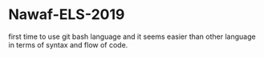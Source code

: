# Nawaf-ELS-2019 
first time to use git bash language and it seems easier than other language in terms of syntax and flow of code. 

